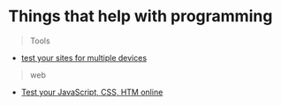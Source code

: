 # Things that help with programming

>Tools

- [test your sites for multiple devices](https://responsively.app/)

>web

- [Test your JavaScript, CSS, HTM online](https://jsfiddle.net/)
